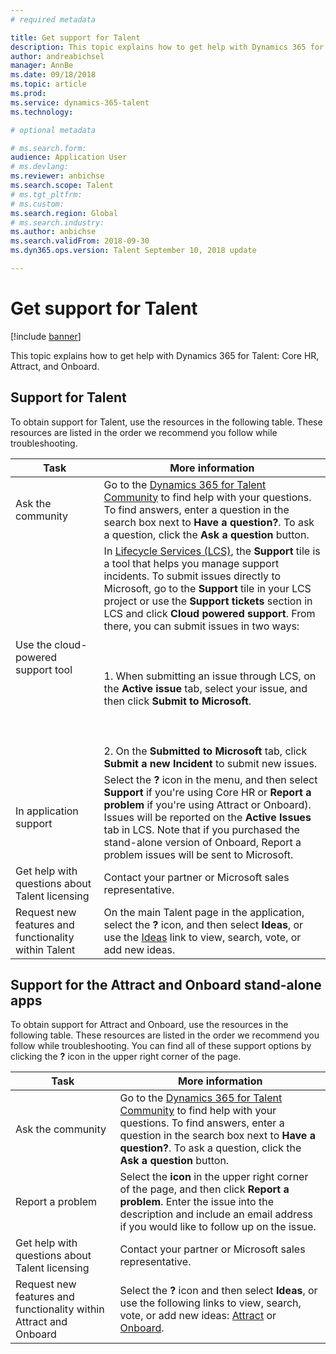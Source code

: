 ```yaml
---
# required metadata

title: Get support for Talent
description: This topic explains how to get help with Dynamics 365 for Talent.
author: andreabichsel
manager: AnnBe
ms.date: 09/18/2018
ms.topic: article
ms.prod: 
ms.service: dynamics-365-talent
ms.technology: 

# optional metadata

# ms.search.form: 
audience: Application User
# ms.devlang: 
ms.reviewer: anbichse
ms.search.scope: Talent
# ms.tgt_pltfrm: 
# ms.custom: 
ms.search.region: Global
# ms.search.industry: 
ms.author: anbichse
ms.search.validFrom: 2018-09-30
ms.dyn365.ops.version: Talent September 10, 2018 update

---
```


# Get support for Talent

[!include [banner](includes/banner.md)]

This topic explains how to get help with Dynamics 365 for Talent: Core HR, Attract, and Onboard.

## Support for Talent

To obtain support for Talent, use the resources in the following table. These resources are listed in the order we recommend you follow while troubleshooting.

| **Task**  | **More information**                  |
| --------- | ------------------------------------- |
| Ask the community | Go to the [Dynamics 365 for Talent Community](https://community.dynamics.com/365/talent) to find help with your questions. To find answers, enter a question in the search box next to **Have a question?**. To ask a question, click the **Ask a question** button. |
| Use the cloud-powered support tool | In [Lifecycle Services (LCS)](https://lcs.dynamics.com/), the **Support** tile is a tool that helps you manage support incidents. To submit issues directly to Microsoft, go to the **Support** tile in your LCS project or use the **Support tickets** section in LCS and click **Cloud powered support**. From there, you can submit issues in two ways:<br></br><br></br> 1. When submitting an issue through LCS, on the **Active issue** tab, select your issue, and then click **Submit to Microsoft**.<br></br><br></br> 2. On the **Submitted to Microsoft** tab, click **Submit a new Incident** to submit new issues. |
| In application support | Select the **?** icon in the menu, and then select **Support** if you're using Core HR or **Report a problem** if you're using Attract or Onboard). Issues will be reported on the **Active Issues** tab in LCS. Note that if you purchased the stand-alone version of Onboard, Report a problem issues will be sent to Microsoft. |
| Get help with questions about Talent licensing | Contact your partner or Microsoft sales representative. |
| Request new features and functionality within Talent | On the main Talent page in the application, select the **?** icon, and then select **Ideas**, or use the [Ideas](https://experience.dynamics.com/ideas/) link to view, search, vote, or add new ideas. | 

## Support for the Attract and Onboard stand-alone apps

To obtain support for Attract and Onboard, use the resources in the following table. These resources are listed in the order we recommend you follow while troubleshooting. You can find all of these support options by clicking the **?** icon in the upper right corner of the page.

| **Task**  | **More information**                  |
| --------- | ------------------------------------- |
| Ask the community | Go to the [Dynamics 365 for Talent Community](https://community.dynamics.com/365/talent) to find help with your questions. To find answers, enter a question in the search box next to **Have a question?**. To ask a question, click the **Ask a question** button. |
| Report a problem | Select the **icon** in the upper right corner of the page, and then click **Report a problem**. Enter the issue into the description and include an email address if you would like to follow up on the issue. |
| Get help with questions about Talent licensing | Contact your partner or Microsoft sales representative. |
| Request new features and functionality within Attract and Onboard | Select the **?** icon and then select **Ideas**, or use the following links to view, search, vote, or add new ideas: [Attract](https://experience.dynamics.com/ideas/categories/?forum=44d6c48a-95b0-e811-a96a-000d3a1bece3&forumName=Dynamics%20365%20for%20Talent%3A%20Attract) or [Onboard](https://experience.dynamics.com/ideas/categories/?forum=569a7fb2-8327-e911-a95a-000d3a4f3883&forumName=Dynamics%20365%20for%20Talent%3A%20Onboard). | 
